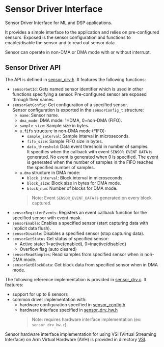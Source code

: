 # Sensor Driver Interface

Sensor Driver Interface for ML and DSP applications.  

It provides a simple interface to the application and relies on pre-configured sensors. 
Exposed is the sensor configuration and functions to enable/disable the sensor and to read out sensor data.  

Sensor can operate in non-DMA or DMA mode with or without interrupt.

## Sensor Driver API

The API is defined in [sensor_drv.h](include/sensor_drv.h). It features the following functions:
- `sensorGetId`: Gets named sensor identifier which is used in other functions specifying a sensor. 
  Pre-configured sensor are exposed through their names.
- `sensorGetConfig`: Get configuration of a specified sensor.  
  Sensor configuration is exported in the `sensorConfig_t` structure:
  - `name`: Sensor name.
  - `dma_mode`: DMA mode: 1=DMA, 0=non-DMA (FIFO).
  - `sample_size`: Sample size in bytes.
  - `u.fifo` structure in non-DMA mode (FIFO):
    - `sample_interval`: Sample interval in microseconds.
    - `fifo_size`: Sample FIFO size in bytes.
    - `data_threshold`: Data event threshold in number of samples.  
      It specifies when the callback with event `SENSOR_EVENT_DATA` is generated. 
      No event is generated when 0 is specified. 
      The event is generated when the number of samples in the FIFO 
      reaches the specified number of samples. 
  - `u.dma` structure in DMA mode:
    - `block_interval`: Block interval in microseconds.
    - `block_size`: Block size in bytes for DMA mode.
    - `block_num`: Number of blocks for DMA mode.
    >Note: Event `SENSOR_EVENT_DATA` is generated on every block captured.
- `sensorRegisterEvents`: Registers an event callback function for the specified sensor with event mask.
- `sensorEnable`: Enables a specified sensor (start capturing data with implicit data flush).
- `sensorDisable`: Disables a specified sensor (stop capturing data).
- `sensorGetStatus` Get status of specified sensor:
  - Active state: 1=active(enabled), 0=inactive(disabled)
  - Overflow flag (auto cleared)
- `sensorReadSamples`: Read samples from specified sensor when in non-DMA mode.
- `sensorGetBlockData`: Get block data from specified sensor when in DMA mode.

The following reference implementation is provided in [sensor_drv.c](source/sensor_drv.c). 
It features:
- support for up to 8 sensors
- common driver implementation with:
  - hardware configuration specified in [sensor_config.h](template/sensor_config.h)
  - hardware interface specified in [sensor_drv_hw.h](include/sensor_drv_hw.h)
    >Note: requires hardware interface implementation (ex: `sensor_drv_hw.c`).

Sensor hardware interface implementation for using VSI (Virtual Streaming Interface) on Arm Virtual Hardware (AVH) is provided in directory [VSI](../VSI).
